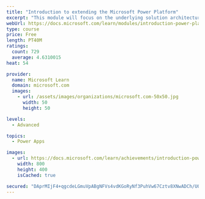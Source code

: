 ```yaml
---
title: "Introduction to extending the Microsoft Power Platform"
excerpt: "This module will focus on the underlying solution architecture from a technical perspective and what extensibility options exist. It will also cover the ever-important element of the Microsoft Power Platform development, which is the decision-making process of determining when to use configuration versus code."
webUrl: https://docs.microsoft.com/learn/modules/introduction-power-platform-extensibility-model/
type: course
price: Free
length: PT40M
ratings:
  count: 729
  average: 4.6310015
heat: 54

provider:
  name: Microsoft Learn
  domain: microsoft.com
  images:
    - url: /assets/images/organizations/microsoft.com-50x50.jpg
      width: 50
      height: 50

levels:
  - Advanced

topics:
  - Power Apps

images:
  - url: https://docs.microsoft.com/learn/achievements/introduction-power-platform-extensibility-model-social.png
    width: 800
    height: 400
    isCached: true

secured: "DAprMIjF4+qgcdeLGmuVpABgNFVs4vdKGoRyNf3PuhVw67Cztv8XNwADCh/UOi3xvmWmMtSC3UuK44aFHe3jYedaZzwH0JMZ4xOQMH8ETa91W6uPCZxcYOJpTeSxSfdRC3wwi4n2kKU3/N1rHXFNbiFJuilNeyKbtFLQLq5rAjsLzsZtGkOdSHQjndV8hi6g8YTcLW6F81JKUBSiRDDPDClTJLVfNj1xXX6o86U5nYK+uVZHOUQMuN4f2giiRf8idytnS9xYzsymV2zUyxz+xAlabpZ/+U9la1sRQCE2aP+Yn2ejYq+VqNYdJAohygYkavga8ELWUSwfNs4+QAeNMfcjUb4bKaeNQ2lx7Hh1Z7DVkNPmfHwA+14LZbIw+3nXyH0V4mLYb6MuD+zIhkapDATVuGnGAWdEvcPypiKZLJ4=;j7EhdvFTm002KkHy116Ejg=="
---
```


